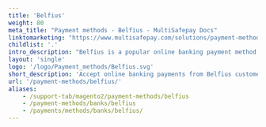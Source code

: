 ```yaml
---
title: 'Belfius'
weight: 80
meta_title: "Payment methods - Belfius - MultiSafepay Docs"
linktomarketing: "https://www.multisafepay.com/solutions/payment-methods/belfius"
childlist: '.'
intro_description: "Belfius is a popular online banking payment method for Belfius bank customers in Belgium."
layout: 'single'
logo: '/logo/Payment_methods/Belfius.svg' 
short_description: 'Accept online banking payments from Belfius customers in Belgium.'
url: '/payment-methods/belfius/'
aliases:
    - /support-tab/magento2/payment-methods/belfius
    - /payment-methods/banks/belfius
    - /payments/methods/banks/belfius/
---
```


